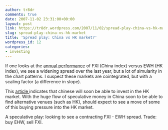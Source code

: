 ```yaml
---
author: tr8dr
comments: true
date: 2007-11-02 23:31:00+00:00
layout: post
link: https://tr8dr.wordpress.com/2007/11/02/spread-play-china-vs-hk-market/
slug: spread-play-china-vs-hk-market
title: 'Spread play: China vs HK market?'
wordpress_id: 12
categories:
- investing
---
```


If one looks at the [annual performance](http://finance.yahoo.com/charts#chart1:symbol=fxi;range=1y;compare=ewh;charttype=line;crosshair=on;logscale=on;source=undefined) of FXI (China index) versus EWH (HK index), we see a widening spread over the last year, but a lot of simularity in the chart patterns. I suspect these markets are cointegrated, but with a scaling factor (a difference in slope).  
  
This [article ](http://biz.yahoo.com/ap/071029/hong_kong_currency.html?.v=1)indicates that chinese will soon be able to invest in the HK market.  With the huge flow of speculative money in China soon to be able to find alternative venues (such as HK), should expect to see a move of some of this buying pressure into the HK market.  
  
A speculative play: looking to see a contracting FXI - EWH spread.   Trade:  buy EHW, sell FXI.
